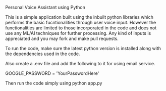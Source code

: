 Personal Voice Assistant using Python

This is a simple application built using the inbuilt python libraries which performs the basic fucntionalities through user voice input.
However the functionalities are limited to those incorporated in the code and does not use any ML/AI techniques for further processing.
Any kind of inputs is appreciated and you may fork and make pull requests.

To run the code, make sure the latest python version is installed along with the dependencies used in the code.

Also create a .env file and add the following to it for using email service. 

GOOGLE_PASSWORD = 'YourPasswordHere'
  
Then run the code simply using python app.py
